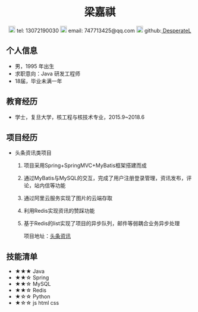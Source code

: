 # <center>梁嘉祺</center>
<center><img src="assets/phone-solid.svg" width="18px"> tel: 13072190030		<img src="assets/envelope-solid.svg" width="18px"> email: 747713425@qq.com		<img src="assets/github-brands.svg" width="18px"> github:<a href="https://github.com/DesperateL"> DesperateL</a></center>

## 个人信息

 - 男，1995 年出生
 - 求职意向：Java 研发工程师
 - 18届，毕业未满一年

## 教育经历

- 学士，复旦大学，核工程与核技术专业，2015.9~2018.6

## 项目经历

- 头条资讯类项目

  1. 项目采用Spring+SpringMVC+MyBatis框架搭建而成

  2. 通过MyBatis与MySQL的交互，完成了用户注册登录管理，资讯发布，评论，站内信等功能

  3. 通过阿里云服务实现了图片的云端存取

  4. 利用Redis实现资讯的赞踩功能

  5. 基于Redis的list实现了项目的异步队列，邮件等弱耦合业务异步处理

     项目地址：[头条资讯](https://github.com/DesperateL/demo)

## 技能清单

- ★★★ Java
- ★★☆ Spring
- ★★☆ MySQL
- ★★☆ Redis
- ★☆☆ Python
- ★☆☆ js html css
